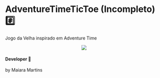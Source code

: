 # AdventureTimeTicToe (Incompleto) :hash:
Jogo da Velha inspirado em Adventure Time

<p align="center">
       <image src="https://user-images.githubusercontent.com/40842310/46118162-9a911c80-c1db-11e8-8eaa-ad322d5911d2.jpg"/>  
 </p>
 
 #### Developer :star2:
 by Maiara Martins 
